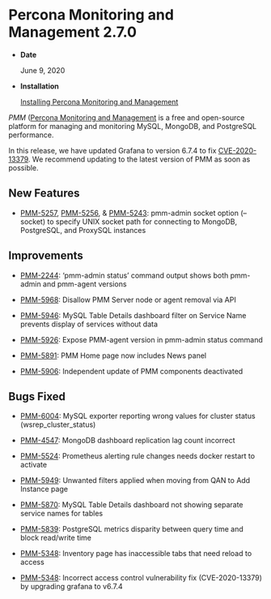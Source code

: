 # Percona Monitoring and Management 2.7.0

* **Date**

    June 9, 2020

* **Installation**

    [Installing Percona Monitoring and Management](../install/)

*PMM* ([Percona Monitoring and Management](../)
is a free and open-source platform for managing and monitoring MySQL, MongoDB, and PostgreSQL
performance.

In this release, we have updated Grafana to version 6.7.4 to fix  [CVE-2020-13379](https://cve.mitre.org/cgi-bin/cvename.cgi?name=CVE-2020-13379/). We recommend updating to the latest version of PMM as soon as possible.

## New Features

* [PMM-5257](https://jira.percona.com/browse/PMM-5257), [PMM-5256](https://jira.percona.com/browse/PMM-5256), & [PMM-5243](https://jira.percona.com/browse/PMM-5243): pmm-admin socket option (–socket) to specify UNIX socket path for connecting to MongoDB, PostgreSQL, and ProxySQL instances

## Improvements

* [PMM-2244](https://jira.percona.com/browse/PMM-2244): ‘pmm-admin status’ command output shows both pmm-admin and pmm-agent versions

* [PMM-5968](https://jira.percona.com/browse/PMM-5968): Disallow PMM Server node or agent removal via API

* [PMM-5946](https://jira.percona.com/browse/PMM-5946): MySQL Table Details dashboard filter on Service Name prevents display of services without data

* [PMM-5926](https://jira.percona.com/browse/PMM-5926): Expose PMM-agent version in pmm-admin status command

* [PMM-5891](https://jira.percona.com/browse/PMM-5891): PMM Home page now includes News panel

* [PMM-5906](https://jira.percona.com/browse/PMM-5906): Independent update of PMM components deactivated

## Bugs Fixed

* [PMM-6004](https://jira.percona.com/browse/PMM-6004): MySQL exporter reporting wrong values for cluster status (wsrep_cluster_status)

* [PMM-4547](https://jira.percona.com/browse/PMM-4547): MongoDB dashboard replication lag count incorrect

* [PMM-5524](https://jira.percona.com/browse/PMM-5524): Prometheus alerting rule changes needs docker restart to activate

* [PMM-5949](https://jira.percona.com/browse/PMM-5949): Unwanted filters applied when moving from QAN to Add Instance page

* [PMM-5870](https://jira.percona.com/browse/PMM-5870): MySQL Table Details dashboard not showing separate service names for tables

* [PMM-5839](https://jira.percona.com/browse/PMM-5839): PostgreSQL metrics disparity between query time and block read/write time

* [PMM-5348](https://jira.percona.com/browse/PMM-5348): Inventory page has inaccessible tabs that need reload to access

* [PMM-5348](https://jira.percona.com/browse/PMM-5348): Incorrect access control vulnerability fix (CVE-2020-13379) by upgrading grafana to v6.7.4
